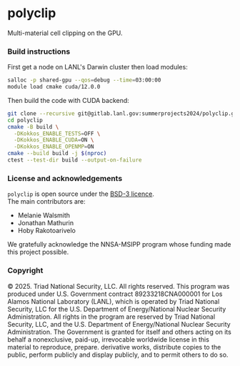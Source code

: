 # polyclip

Multi-material cell clipping on the GPU.

### Build instructions

First get a node on LANL's Darwin cluster then load modules:

```sh
salloc -p shared-gpu --qos=debug --time=03:00:00
module load cmake cuda/12.0.0
```

Then build the code with CUDA backend:

```sh
git clone --recursive git@gitlab.lanl.gov:summerprojects2024/polyclip.git
cd polyclip
cmake -B build \
  -DKokkos_ENABLE_TESTS=OFF \
  -DKokkos_ENABLE_CUDA=ON \
  -DKokkos_ENABLE_OPENMP=ON
cmake --build build -j $(nproc) 
ctest --test-dir build --output-on-failure 
```

### License and acknowledgements
`polyclip` is open source under the [BSD-3 licence](./LICENSE).<br>
The main contributors are:
- Melanie Walsmith
- Jonathan Mathurin
- Hoby Rakotoarivelo

We gratefully acknowledge the NNSA-MSIPP program whose funding made this project possible.

### Copyright

© 2025. Triad National Security, LLC. All rights reserved.
This program was produced under U.S. Government contract 89233218CNA000001 for Los Alamos National Laboratory (LANL), which is operated by Triad National Security, LLC for the U.S. Department of Energy/National Nuclear Security Administration. All rights in the program are reserved by Triad National Security, LLC, and the U.S. Department of Energy/National Nuclear Security Administration. The Government is granted for itself and others acting on its behalf a nonexclusive, paid-up, irrevocable worldwide license in this material to reproduce, prepare. derivative works, distribute copies to the public, perform publicly and display publicly, and to permit others to do so.